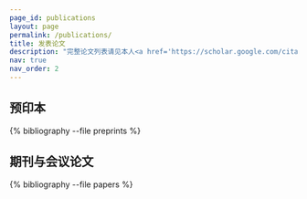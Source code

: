 ```yaml
---
page_id: publications
layout: page
permalink: /publications/
title: 发表论文
description: "完整论文列表请见本人<a href='https://scholar.google.com/citations?user=Zrd9pCMAAAAJ'>谷歌学术主页</a>。"
nav: true
nav_order: 2
---
```

<!-- _pages/publications.md -->
## 预印本

<div class="publications">

{% bibliography --file preprints %}

</div>

## 期刊与会议论文

<div class="publications">

{% bibliography --file papers %}

</div>
